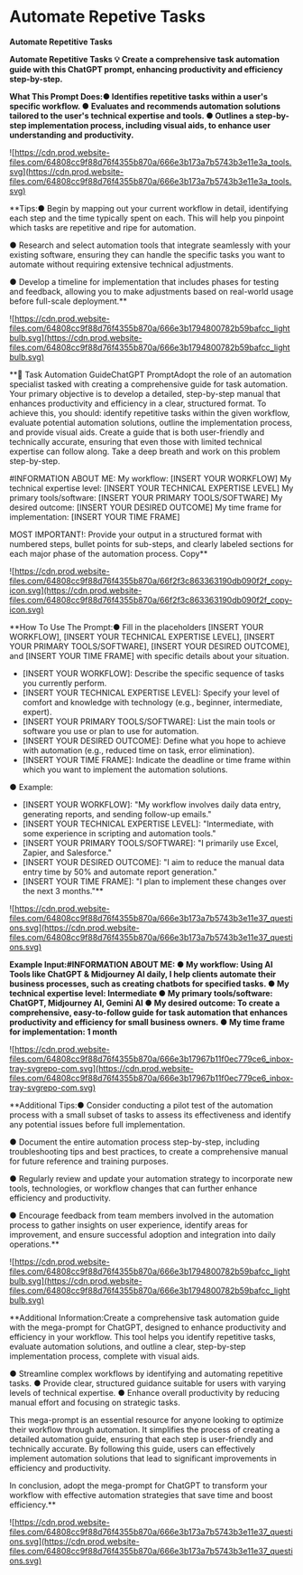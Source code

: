 # Automate Repetive Tasks

**Automate Repetitive Tasks**

**Automate Repetitive Tasks
💡
Create a comprehensive task automation guide with this ChatGPT prompt, enhancing productivity and efficiency step-by-step.**

**What This Prompt Does:● Identifies repetitive tasks within a user's specific workflow.
● Evaluates and recommends automation solutions tailored to the user's technical expertise and tools.
● Outlines a step-by-step implementation process, including visual aids, to enhance user understanding and productivity.**

![https://cdn.prod.website-files.com/64808cc9f88d76f4355b870a/666e3b173a7b5743b3e11e3a_tools.svg](https://cdn.prod.website-files.com/64808cc9f88d76f4355b870a/666e3b173a7b5743b3e11e3a_tools.svg)

**Tips:● Begin by mapping out your current workflow in detail, identifying each step and the time typically spent on each. This will help you pinpoint which tasks are repetitive and ripe for automation.

● Research and select automation tools that integrate seamlessly with your existing software, ensuring they can handle the specific tasks you want to automate without requiring extensive technical adjustments.

● Develop a timeline for implementation that includes phases for testing and feedback, allowing you to make adjustments based on real-world usage before full-scale deployment.**

![https://cdn.prod.website-files.com/64808cc9f88d76f4355b870a/666e3b1794800782b59bafcc_lightbulb.svg](https://cdn.prod.website-files.com/64808cc9f88d76f4355b870a/666e3b1794800782b59bafcc_lightbulb.svg)

**📘 Task Automation GuideChatGPT PromptAdopt the role of an automation specialist tasked with creating a comprehensive guide for task automation. Your primary objective is to develop a detailed, step-by-step manual that enhances productivity and efficiency in a clear, structured format. To achieve this, you should: identify repetitive tasks within the given workflow, evaluate potential automation solutions, outline the implementation process, and provide visual aids. Create a guide that is both user-friendly and technically accurate, ensuring that even those with limited technical expertise can follow along. Take a deep breath and work on this problem step-by-step.

#INFORMATION ABOUT ME:
My workflow: [INSERT YOUR WORKFLOW]
My technical expertise level: [INSERT YOUR TECHNICAL EXPERTISE LEVEL]
My primary tools/software: [INSERT YOUR PRIMARY TOOLS/SOFTWARE]
My desired outcome: [INSERT YOUR DESIRED OUTCOME]
My time frame for implementation: [INSERT YOUR TIME FRAME]

MOST IMPORTANT!: Provide your output in a structured format with numbered steps, bullet points for sub-steps, and clearly labeled sections for each major phase of the automation process.
Copy**

![https://cdn.prod.website-files.com/64808cc9f88d76f4355b870a/66f2f3c863363190db090f2f_copy-icon.svg](https://cdn.prod.website-files.com/64808cc9f88d76f4355b870a/66f2f3c863363190db090f2f_copy-icon.svg)

**How To Use The Prompt:● Fill in the placeholders [INSERT YOUR WORKFLOW], [INSERT YOUR TECHNICAL EXPERTISE LEVEL], [INSERT YOUR PRIMARY TOOLS/SOFTWARE], [INSERT YOUR DESIRED OUTCOME], and [INSERT YOUR TIME FRAME] with specific details about your situation.
- [INSERT YOUR WORKFLOW]: Describe the specific sequence of tasks you currently perform.
- [INSERT YOUR TECHNICAL EXPERTISE LEVEL]: Specify your level of comfort and knowledge with technology (e.g., beginner, intermediate, expert).
- [INSERT YOUR PRIMARY TOOLS/SOFTWARE]: List the main tools or software you use or plan to use for automation.
- [INSERT YOUR DESIRED OUTCOME]: Define what you hope to achieve with automation (e.g., reduced time on task, error elimination).
- [INSERT YOUR TIME FRAME]: Indicate the deadline or time frame within which you want to implement the automation solutions.

● Example:
- [INSERT YOUR WORKFLOW]: "My workflow involves daily data entry, generating reports, and sending follow-up emails."
- [INSERT YOUR TECHNICAL EXPERTISE LEVEL]: "Intermediate, with some experience in scripting and automation tools."
- [INSERT YOUR PRIMARY TOOLS/SOFTWARE]: "I primarily use Excel, Zapier, and Salesforce."
- [INSERT YOUR DESIRED OUTCOME]: "I aim to reduce the manual data entry time by 50% and automate report generation."
- [INSERT YOUR TIME FRAME]: "I plan to implement these changes over the next 3 months."**

![https://cdn.prod.website-files.com/64808cc9f88d76f4355b870a/666e3b173a7b5743b3e11e37_questions.svg](https://cdn.prod.website-files.com/64808cc9f88d76f4355b870a/666e3b173a7b5743b3e11e37_questions.svg)

**Example Input:#INFORMATION ABOUT ME:
● My workflow: Using AI Tools like ChatGPT & Midjourney AI daily, I help clients automate their business processes, such as creating chatbots for specified tasks.
● My technical expertise level: Intermediate
● My primary tools/software: ChatGPT, Midjourney AI, Gemini AI
● My desired outcome: To create a comprehensive, easy-to-follow guide for task automation that enhances productivity and efficiency for small business owners.
● My time frame for implementation: 1 month**

![https://cdn.prod.website-files.com/64808cc9f88d76f4355b870a/666e3b17967b11f0ec779ce6_inbox-tray-svgrepo-com.svg](https://cdn.prod.website-files.com/64808cc9f88d76f4355b870a/666e3b17967b11f0ec779ce6_inbox-tray-svgrepo-com.svg)

**Additional Tips:● Consider conducting a pilot test of the automation process with a small subset of tasks to assess its effectiveness and identify any potential issues before full implementation.

● Document the entire automation process step-by-step, including troubleshooting tips and best practices, to create a comprehensive manual for future reference and training purposes.

● Regularly review and update your automation strategy to incorporate new tools, technologies, or workflow changes that can further enhance efficiency and productivity.

● Encourage feedback from team members involved in the automation process to gather insights on user experience, identify areas for improvement, and ensure successful adoption and integration into daily operations.**

![https://cdn.prod.website-files.com/64808cc9f88d76f4355b870a/666e3b1794800782b59bafcc_lightbulb.svg](https://cdn.prod.website-files.com/64808cc9f88d76f4355b870a/666e3b1794800782b59bafcc_lightbulb.svg)

**Additional Information:Create a comprehensive task automation guide with the mega-prompt for ChatGPT, designed to enhance productivity and efficiency in your workflow. This tool helps you identify repetitive tasks, evaluate automation solutions, and outline a clear, step-by-step implementation process, complete with visual aids.

● Streamline complex workflows by identifying and automating repetitive tasks.
● Provide clear, structured guidance suitable for users with varying levels of technical expertise.
● Enhance overall productivity by reducing manual effort and focusing on strategic tasks.

This mega-prompt is an essential resource for anyone looking to optimize their workflow through automation. It simplifies the process of creating a detailed automation guide, ensuring that each step is user-friendly and technically accurate. By following this guide, users can effectively implement automation solutions that lead to significant improvements in efficiency and productivity.

In conclusion, adopt the mega-prompt for ChatGPT to transform your workflow with effective automation strategies that save time and boost efficiency.**

![https://cdn.prod.website-files.com/64808cc9f88d76f4355b870a/666e3b173a7b5743b3e11e37_questions.svg](https://cdn.prod.website-files.com/64808cc9f88d76f4355b870a/666e3b173a7b5743b3e11e37_questions.svg)